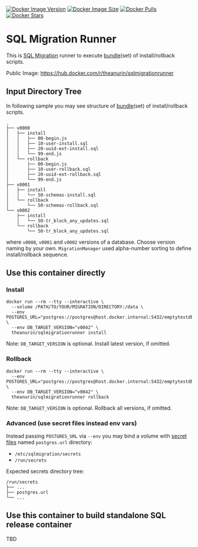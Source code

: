 [![Docker Image Version](https://img.shields.io/docker/v/theanurin/sqlmigrationrunner?sort=date&label=Version)](https://hub.docker.com/r/theanurin/sqlmigrationrunner/tags)
[![Docker Image Size](https://img.shields.io/docker/image-size/theanurin/sqlmigrationrunner?label=Image%20Size)](https://hub.docker.com/r/theanurin/sqlmigrationrunner/tags)
[![Docker Pulls](https://img.shields.io/docker/pulls/theanurin/sqlmigrationrunner?label=Pulls)](https://hub.docker.com/r/theanurin/sqlmigrationrunner)
[![Docker Stars](https://img.shields.io/docker/stars/theanurin/sqlmigrationrunner?label=Docker%20Stars)](https://hub.docker.com/r/theanurin/sqlmigrationrunner)

# SQL Migration Runner

This is [SQL Migration](https://docs.freemework.org/sql.misc.migration) runner to execute [bundle](https://docs.freemework.org/sql.misc.migration#bundle)(set) of install/rollback scripts.

Public Image: https://hub.docker.com/r/theanurin/sqlmigrationrunner

## Input Directory Tree

In following sample you may see structure of [bundle](https://docs.freemework.org/sql.misc.migration#bundle)(set) of install/rollback scripts.

```
.
├── v0000
│   ├── install
│   │   ├── 00-begin.js
│   │   ├── 10-user-install.sql
│   │   ├── 20-uuid-ext-install.sql
│   │   └── 99-end.js
│   └── rollback
│       ├── 00-begin.js
│       ├── 10-user-rollback.sql
│       ├── 20-uuid-ext-rollback.sql
│       └── 99-end.js
├── v0001
│   ├── install
│   │   └── 50-schemas-install.sql
│   └── rollback
│       └── 50-schemas-rollback.sql
└── v0002
    ├── install
    │   └── 50-tr_block_any_updates.sql
    └── rollback
        └── 50-tr_block_any_updates.sql
```

where `v0000`, `v0001` and `v0002` versions of a database. Choose version naming by your own. `MigrationManager` used alpha-number sorting to define install/rollback sequence.


## Use this container directly

### Install

```shell
docker run --rm --tty --interactive \
  --volume /PATH/TO/YOUR/MIGRATION/DIRECTORY:/data \
  --env POSTGRES_URL="postgres://postgres@host.docker.internal:5432/emptytestdb" \
  --env DB_TARGET_VERSION="v0042" \
  theanurin/sqlmigrationrunner install
```

Note: `DB_TARGET_VERSION` is optional. Install latest version, if omitted.


### Rollback

```shell
docker run --rm --tty --interactive \
  --env POSTGRES_URL="postgres://postgres@host.docker.internal:5432/emptytestdb" \
  --env DB_TARGET_VERSION="v0042" \
  theanurin/sqlmigrationrunner rollback
```

Note: `DB_TARGET_VERSION` is optional. Rollback all versions, if omitted.

### Advanced (use secret files instead env vars)

Instead passing `POSTGRES_URL` via `--env` you may bind a volume with [secret files](https://docs.docker.com/engine/swarm/secrets/) named `postgres.url` directory:

- `/etc/sqlmigration/secrets`
- `/run/secrets`

Expected secrets directory tree:

```
/run/secrets
├── ...
├── postgres.url
└── ...
```


## Use this container to build standalone SQL release container

TBD
